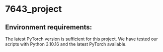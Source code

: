 # 7643_project

## Environment requirements:

The latest PyTorch version is sufficient for this project. We have tested our scripts with Python 3.10.16 and the latest PyTorch available.
